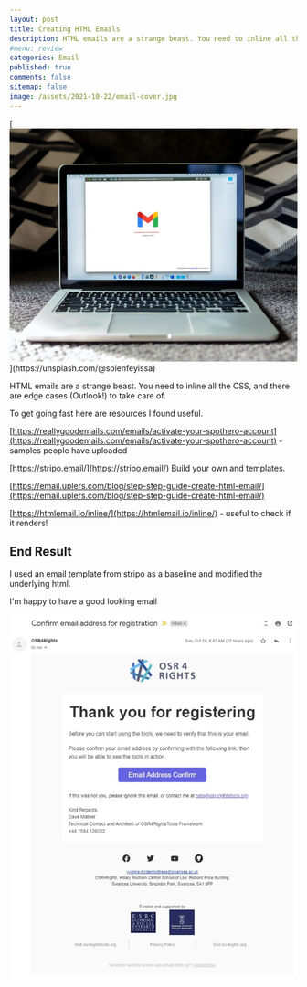 ```yaml
---
layout: post
title: Creating HTML Emails 
description: HTML emails are a strange beast. You need to inline all the CSS, and there are edge cases (Outlook!) to take care of.
#menu: review
categories: Email 
published: true 
comments: false     
sitemap: false
image: /assets/2021-10-22/email-cover.jpg
---
```


<!-- [![alt text](/assets/2021-08-04/local.jpg "local")](/assets/2021-08-04/local.jpg) -->
<!-- [![alt text](/assets/2021-10-22/email-cover.jpg "email"){:width="800px"}](/assets/2021-10-22/email-cover.jpg) -->
[![alt text](/assets/2021-10-22/email-cover.jpg "Thanks to Solen Feyissa on unsplash - https://unsplash.com/@solenfeyissa")](https://unsplash.com/@solenfeyissa)

HTML emails are a strange beast. You need to inline all the CSS, and there are edge cases (Outlook!) to take care of.

To get going fast here are resources I found useful.

[https://reallygoodemails.com/emails/activate-your-spothero-account](https://reallygoodemails.com/emails/activate-your-spothero-account) - samples people have uploaded

[https://stripo.email/](https://stripo.email/) Build your own and templates.

[https://email.uplers.com/blog/step-step-guide-create-html-email/](https://email.uplers.com/blog/step-step-guide-create-html-email/)


[https://htmlemail.io/inline/](https://htmlemail.io/inline/) - useful to check if it renders!

## End Result

I used an email template from stripo as a baseline and modified the underlying html.

I'm happy to have a good looking email

[![alt text](/assets/2021-10-22/email.jpg "email")](/assets/2021-10-22/email.jpg)